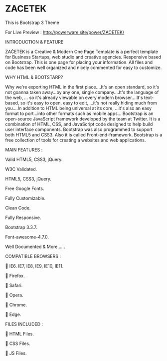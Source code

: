 # ZACETEK
This is Bootstrap 3 Theme

For Live Preview : http://powerware.site/power/ZACETEK/

INTRODUCTION & FEATURE

ZAČETEK is a Creative & Modern One Page Template is a perfect template for Business Startups, web
studio and creative agencies. Responsive based on Bootstrap. This is one page for placing your
information. All files and code has been well organized and nicely commented for easy to customize.

WHY HTML & BOOTSTARP?

Why we're exporting HTML in the first place.…It's an open standard, so it's not goanna taken away…by
any one, single company.…It's the language of the web, … so it's already viewable on every modern
browser.…It's text-based, so it's easy to open, easy to edit, …it's not really hiding much from you.…In
addition to HTML being universal at its core, …it's also an easy format to port…into other formats such
as mobile apps…
Bootstrap is an open-source JavaScript framework developed by the team at Twitter. It is a combination
of HTML, CSS, and JavaScript code designed to help build user interface components. Bootstrap was
also programmed to support both HTML5 and CSS3.
Also it is called Front-end-framework.
Bootstrap is a free collection of tools for creating a websites and web applications.

MAIN FEATURES :

Valid HTML5, CSS3, jQuery.

W3C Validated.

HTML5, CSS3, jQuery.

Free Google Fonts.

Fully Customizable.

Clean Code.

Fully Responsive.

Bootstrap 3.3.7.

Font-awesome-4.7.0.

Well Documented & More……


COMPATIBLE BROWSERS :

 IE6. IE7, IE8, IE9, IE10, IE11.

 Firefox.

 Safari.

 Opera.

 Chrome.

 Edge.


FILES INCLUDED :

 HTML Files.

 CSS Files.

 JS Files.

